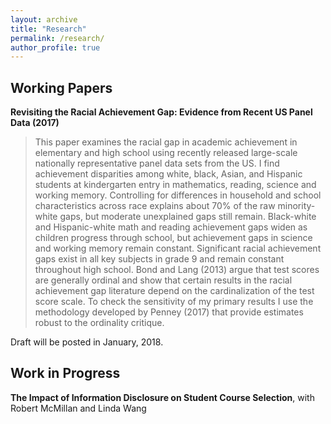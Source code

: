 ```yaml
---
layout: archive
title: "Research"
permalink: /research/
author_profile: true
---
```


Working Papers
---
**Revisiting the Racial Achievement Gap: Evidence from Recent US Panel Data (2017)**
> This paper examines the racial gap in academic achievement in elementary and high school using recently released large-scale nationally representative panel data sets from the US. I find achievement disparities among white, black, Asian, and Hispanic students at kindergarten entry in mathematics, reading, science and working memory. Controlling for differences in household and school characteristics across race explains about 70% of the raw minority-white gaps, but moderate unexplained gaps still remain. Black-white and Hispanic-white math and reading achievement gaps widen as children progress through school, but achievement gaps in science and working memory remain constant. Significant racial achievement gaps exist in all key subjects in grade 9 and remain constant throughout high school. Bond and Lang (2013) argue that test scores are generally ordinal and show that certain results in the racial achievement gap literature depend on the cardinalization of the test score scale. To check the sensitivity of my primary results I use the methodology developed by Penney (2017) that provide estimates robust to the ordinality critique.

Draft will be posted in January, 2018. 

Work in Progress
---
**The Impact of Information Disclosure on Student Course Selection**, with Robert McMillan and Linda Wang
